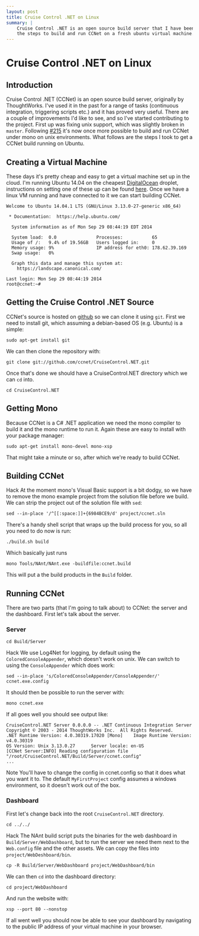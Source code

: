 ```yaml
---
layout: post
title: Cruise Control .NET on Linux
summary: |
    Cruise Control .NET is an open source build server that I have been contributing to. This post is primarily aimed at CCNet devs and documents
    the steps to build and run CCNet on a fresh ubuntu virtual machine.
---
```


Cruise Control .NET on Linux
============================

Introduction
----------------------------

Cruise Control .NET (CCNet) is an open source build server, originally by ThoughtWorks. I've used it in the past for a range of tasks (continuous integration, triggering scripts etc.) and it has proved very useful. There are a couple of improvements I'd like to see, and so I've started contributing to the project. First up was fixing unix support, which was slightly broken in `master`. Following [#215](https://github.com/ccnet/CruiseControl.NET/pull/215) it's now once more possible to build and run CCNet under mono on unix environments. What follows are the steps I took to get a CCNet build running on Ubuntu.

Creating a Virtual Machine
----------------------------

These days it's pretty cheap and easy to get a virtual machine set up in the cloud. I'm running Ubuntu 14.04 on the cheapest [DigitalOcean](https://www.digitalocean.com/) droplet, instructions on setting one of these up can be found [here](https://www.digitalocean.com/community/tutorials/how-to-create-your-first-digitalocean-droplet-virtual-server). Once we have a linux VM running and have connected to it we can start building CCNet.

    Welcome to Ubuntu 14.04.1 LTS (GNU/Linux 3.13.0-27-generic x86_64)  
                                                                    
	 * Documentation:  https://help.ubuntu.com/                         
	                                                                    
	  System information as of Mon Sep 29 08:44:19 EDT 2014             
	                                                                    
	  System load:  0.0               Processes:           65           
	  Usage of /:   9.4% of 19.56GB   Users logged in:     0            
	  Memory usage: 9%                IP address for eth0: 178.62.39.169
	  Swap usage:   0%                                                  
	                                                                    
	  Graph this data and manage this system at:                        
	    https://landscape.canonical.com/                                
	                                                                    
	Last login: Mon Sep 29 08:44:19 2014                                
	root@ccnet:~#                                                       

Getting the Cruise Control .NET Source
--------------------------------------

CCNet's source is hosted on [github](https://github.com/ccnet/CruiseControl.NET) so we can clone it using `git`. First we need to install git, which assuming a debian-based OS (e.g. Ubuntu) is a simple:

    sudo apt-get install git

We can then clone the repository with:

    git clone git://github.com/ccnet/CruiseControl.NET.git

Once that's done we should have a CruiseControl.NET directory which we can `cd` into.

    cd CruiseControl.NET

Getting Mono
------------

Because CCNet is a C# .NET application we need the mono compiler to build it and the mono runtime to run it. Again these are easy to install with your package manager:

    sudo apt-get install mono-devel mono-xsp

That might take a minute or so, after which we're ready to build CCNet.

Building CCNet
--------------

<span class="badge badge-important">Hack</span> At the moment mono's Visual Basic support is a bit dodgy, so we have to remove the mono example project from the solution file before we build. We can strip the project out of the solution file with `sed`:

    sed --in-place '/^[[:space:]]+{6984BCE9/d' project/ccnet.sln

There's a handy shell script that wraps up the build process for you, so all you need to do now is run:

    ./build.sh build

Which basically just runs

    mono Tools/NAnt/NAnt.exe -buildfile:ccnet.build

This will put a the build products in the `Build` folder.

Running CCNet
-------------

There are two parts (that I'm going to talk about) to CCNet: the server and the dashboard. First let's talk about the server.

### Server

    cd Build/Server

<span class="badge badge-important">Hack</span> We use Log4Net for logging, by default using the `ColoredConsoleAppender`, which doesn't work on unix. We can switch to using the `ConsoleAppender` which does work:

    sed --in-place 's/ColoredConsoleAppender/ConsoleAppender/' ccnet.exe.config

It should then be possible to run the server with:

    mono ccnet.exe

If all goes well you should see output like:

	CruiseControl.NET Server 0.0.0.0 -- .NET Continuous Integration Server
	Copyright © 2003 - 2014 ThoughtWorks Inc.  All Rights Reserved.
	.NET Runtime Version: 4.0.30319.17020 [Mono]    Image Runtime Version: v4.0.30319
	OS Version: Unix 3.13.0.27      Server locale: en-US
	[CCNet Server:INFO] Reading configuration file "/root/CruiseControl.NET/Build/Server/ccnet.config"
	...

<span class="badge badge-info">Note</span> You'll have to change the config in ccnet.config so that it does what you want it to. The default `MyFirstProject` config assumes a windows environment, so it doesn't work out of the box.

### Dashboard

First let's change back into the root `CruiseControl.NET` directory.

    cd ../../

<span class="badge badge-important">Hack</span> The NAnt build script puts the binaries for the web dashboard in `Build/Server/WebDashboard`, but to run the server we need them next to the `Web.config` file and the other assets. We can copy the files into `project/WebDeshboard/bin`.

    cp -R Build/Server/WebDashboard project/WebDashboard/bin

We can then `cd` into the dashboard directory:

    cd project/WebDashboard

And run the website with:

    xsp --port 80 --nonstop

If all went well you should now be able to see your dashboard by navigating to the public IP address of your virtual machine in your browser.

